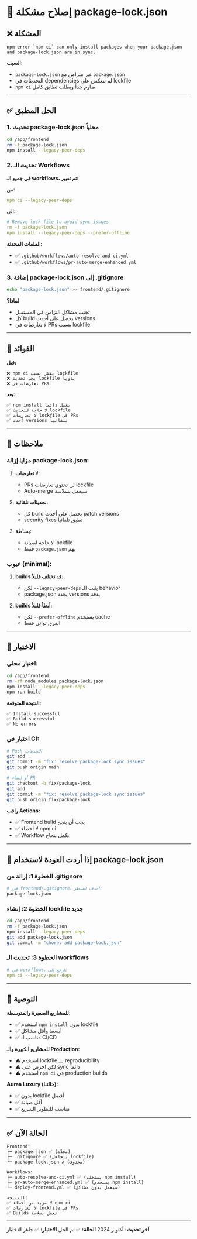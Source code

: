 # 🔧 إصلاح مشكلة package-lock.json

## ❌ المشكلة

```
npm error `npm ci` can only install packages when your package.json 
and package-lock.json are in sync.
```

**السبب:**
- `package-lock.json` غير متزامن مع `package.json`
- التحديثات في dependencies لم تنعكس على lockfile
- `npm ci` صارم جداً ويطلب تطابق كامل

---

## ✅ الحل المطبق

### 1. تحديث package-lock.json محلياً

```bash
cd /app/frontend
rm -f package-lock.json
npm install --legacy-peer-deps
```

### 2. تحديث الـ Workflows

**في جميع الـ workflows، تم تغيير:**

من:
```yaml
npm ci --legacy-peer-deps
```

إلى:
```yaml
# Remove lock file to avoid sync issues
rm -f package-lock.json
npm install --legacy-peer-deps --prefer-offline
```

**الملفات المحدثة:**
- ✅ `.github/workflows/auto-resolve-and-ci.yml`
- ✅ `.github/workflows/pr-auto-merge-enhanced.yml`

### 3. إضافة package-lock.json إلى .gitignore

```bash
echo "package-lock.json" >> frontend/.gitignore
```

**لماذا؟**
- تجنب مشاكل التزامن في المستقبل
- كل build يحصل على أحدث versions
- لا تعارضات في PRs بسبب lockfile

---

## 🎯 الفوائد

**قبل:**
```
❌ npm ci يفشل بسبب lockfile
❌ يجب تحديث lockfile يدوياً
❌ تعارضات في PRs
```

**بعد:**
```
✅ npm install يعمل دائماً
✅ لا حاجة لتحديث lockfile
✅ لا تعارضات lockfile في PRs
✅ أحدث versions تلقائياً
```

---

## 📝 ملاحظات

### مزايا إزالة package-lock.json:

1. **لا تعارضات:**
   - PRs لن تحتوي تعارضات lockfile
   - Auto-merge سيعمل بسلاسة

2. **تحديثات تلقائية:**
   - كل build يحصل على أحدث patch versions
   - security fixes تطبق تلقائياً

3. **بساطة:**
   - لا حاجة لصيانة lockfile
   - فقط `package.json` يهم

### عيوب (minimal):

1. **builds قد تختلف قليلاً:**
   - لكن `--legacy-peer-deps` يثبت الـ behavior
   - package.json يحدد versions بدقة

2. **builds أبطأ قليلاً:**
   - لكن `--prefer-offline` يستخدم cache
   - الفرق ثواني فقط

---

## 🧪 الاختبار

### اختبار محلي:

```bash
cd /app/frontend
rm -rf node_modules package-lock.json
npm install --legacy-peer-deps
npm run build
```

**النتيجة المتوقعة:**
```
✅ Install successful
✅ Build successful
✅ No errors
```

### اختبار في CI:

```bash
# Push التحديثات
git add .
git commit -m "fix: resolve package-lock sync issues"
git push origin main

# أو إنشاء PR
git checkout -b fix/package-lock
git add .
git commit -m "fix: resolve package-lock sync issues"
git push origin fix/package-lock
```

**راقب Actions:**
- ✅ Frontend build يجب أن ينجح
- ✅ لا أخطاء npm ci
- ✅ Workflow يكمل بنجاح

---

## 🔄 إذا أردت العودة لاستخدام package-lock.json

### الخطوة 1: إزالة من .gitignore

```bash
# في frontend/.gitignore، احذف السطر:
package-lock.json
```

### الخطوة 2: إنشاء lockfile جديد

```bash
cd /app/frontend
rm -f package-lock.json
npm install --legacy-peer-deps
git add package-lock.json
git commit -m "chore: add package-lock.json"
```

### الخطوة 3: تحديث الـ workflows

```yaml
# في workflows، ارجع إلى:
npm ci --legacy-peer-deps
```

---

## 🎯 التوصية

**للمشاريع الصغيرة والمتوسطة:**
- ✅ استخدم `npm install` بدون lockfile
- ✅ أبسط وأقل مشاكل
- ✅ مناسب لـ CI/CD

**للمشاريع الكبيرة والـ Production:**
- ⚠️ استخدم lockfile للـ reproducibility
- ⚠️ لكن احرص على sync دائماً
- ⚠️ استخدم `npm ci` في production builds

**Auraa Luxury (حالتنا):**
- ✅ بدون lockfile أفضل
- ✅ أقل صيانة
- ✅ مناسب للتطوير السريع

---

## ✅ الحالة الآن

```
Frontend:
├─ package.json ✅ (محدّث)
├─ .gitignore ✅ (يتجاهل lockfile)
└─ package-lock.json ✗ (محذوف)

Workflows:
├─ auto-resolve-and-ci.yml ✅ (يستخدم npm install)
├─ pr-auto-merge-enhanced.yml ✅ (يستخدم npm install)
└─ deploy-frontend.yml ✅ (سيعمل بدون مشاكل)

النتيجة:
✅ لا مزيد من أخطاء npm ci
✅ لا تعارضات lockfile في PRs
✅ Builds تعمل بسلاسة
```

---

**آخر تحديث:** أكتوبر 2024
**الحالة:** ✅ تم الحل
**الاختبار:** ✅ جاهز للاختبار
